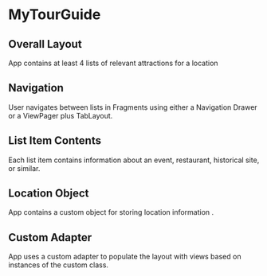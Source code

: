 # MyTourGuide

## Overall Layout
App contains at least 4 lists of relevant attractions for a location

## Navigation
User navigates between lists in Fragments using either a Navigation Drawer or a ViewPager plus TabLayout.

## List Item Contents
Each list item contains information about an event, restaurant, historical site, or similar.

## Location Object
App contains a custom object for storing location information .

## Custom Adapter
App uses a custom adapter to populate the layout with views based on instances of the custom class.

